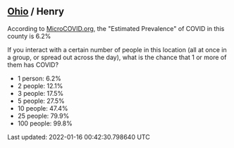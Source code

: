 
## [Ohio](/united-states/ohio) / Henry

According to [MicroCOVID.org](http://microcovid.org),
the "Estimated Prevalence" of COVID in this county is 6.2%

If you interact with a certain number of people in this location
(all at once in a group, or spread out across the day), what is the chance that
1 or more of them has COVID?

- 1 person: 6.2%
- 2 people: 12.1%
- 3 people: 17.5%
- 5 people: 27.5%
- 10 people: 47.4%
- 25 people: 79.9%
- 100 people: 99.8%

Last updated: 2022-01-16 00:42:30.798640 UTC
